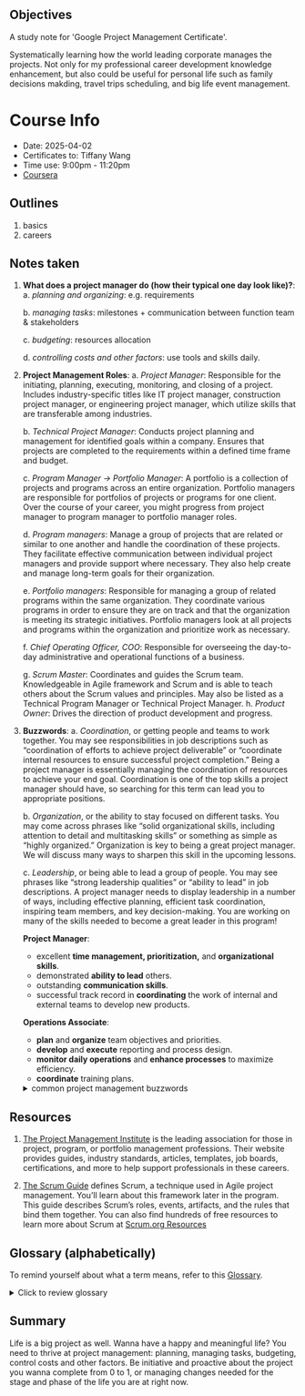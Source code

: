 ## Objectives
A study note for 'Google Project Management Certificate'.

Systematically learning how the world leading corporate manages the projects. Not only for my professional career development knowledge enhancement, but also could be useful for personal life such as family decisions makding, travel trips scheduling, and big life event management.

# Course Info
* Date: 2025-04-02
* Certificates to: Tiffany Wang
* Time use: 9:00pm - 11:20pm
* [Coursera](https://www.coursera.org/learn/project-management-foundations/supplement/qaLq3/helpful-resources-to-get-started)

## Outlines
1. basics
2. careers

## Notes taken

1. **What does a project manager do (how their typical one day look like)?**: 
    a. _planning and organizing_: e.g. requirements

    b. _managing tasks_: milestones + communication between function team & stakeholders

    c. _budgeting_: resources allocation

    d. _controlling costs and other factors_: use tools and skills daily.

2. **Project Management Roles**:
    a. _Project Manager_: Responsible for the initiating, planning, executing, monitoring, and closing of a project. Includes industry-specific titles like IT project manager, construction project manager, or engineering project manager, which utilize skills that are transferable among industries.

    b. _Technical Project Manager_: Conducts project planning and management for identified goals within a company. Ensures that projects are completed to the requirements within a defined time frame and budget.

    c. _Program Manager -> Portfolio Manager_: A portfolio is a collection of projects and programs across an entire organization. Portfolio managers are responsible for portfolios of projects or programs for one client. Over the course of your career, you might progress from project manager to program manager to portfolio manager roles.

    d. _Program managers_: Manage a group of projects that are related or similar to one another and handle the coordination of these projects. They facilitate effective communication between individual project managers and provide support where necessary. They also help create and manage long-term goals for their organization.

    e. _Portfolio managers_: Responsible for managing a group of related programs within the same organization. They coordinate various programs in order to ensure they are on track and that the organization is meeting its strategic initiatives. Portfolio managers look at all projects and programs within the organization and prioritize work as necessary. 

    f. _Chief Operating Officer, COO_: Responsible for overseeing the day-to-day administrative and operational functions of a business.

    g. _Scrum Master_: Coordinates and guides the Scrum team. Knowledgeable in Agile framework and Scrum and is able to teach others about the Scrum values and principles. May also be listed as a Technical Program Manager or Technical Project Manager.
    h. _Product Owner_: Drives the direction of product development and progress. 

3. **Buzzwords**:
    a. _Coordination_, or getting people and teams to work together. You may see responsibilities in job descriptions such as “coordination of efforts to achieve project deliverable” or “coordinate internal resources to ensure successful project completion.” Being a project manager is essentially managing the coordination of resources to achieve your end goal. Coordination is one of the top skills a project manager should have, so searching for this term can lead you to appropriate positions. 

    b. _Organization_, or the ability to stay focused on different tasks. You may come across phrases like “solid organizational skills, including attention to detail and multitasking skills” or something as simple as “highly organized.” Organization is key to being a great project manager. We will discuss many ways to sharpen this skill in the upcoming lessons.

    c. _Leadership_, or being able to lead a group of people. You may see phrases like “strong leadership qualities” or “ability to lead” in job descriptions. A project manager needs to display leadership in a number of ways, including effective planning, efficient task coordination, inspiring team members, and key decision-making. You are working on many of the skills needed to become a great leader in this program!

    __Project Manager__:
    * excellent **time management, prioritization,** and **organizational skills**.
    * demonstrated **ability to lead** others.
    * outstanding **communication skills**.
    * successful track record in **coordinating** the work of internal and external teams to develop new products.

    __Operations Associate__:
    * **plan** and **organize** team objectives and priorities.
    * **develop** and **execute** reporting and process design.
    * **monitor daily operations** and **enhance processes** to maximize efficiency.
    * **coordinate** training plans.

    <details>
    <summary>common project management buzzwords</summary>
	<li>Analytical</li>  
	<li>Assertive</li>  
	<li>Assessing outcomes</li>  
	<li>Assessing progress</li>  
	<li>Attention to detail</li>  
	<li>Conflict resolution</li>  
	<li>Collaborative</li>  
	<li>Coordination</li>  
	<li>Communication</li>  
	<li>Development</li>  
	<li>Evaluation</li>  
	<li>Executing plans</li>  
	<li>Financial analysis</li>  
	<li>Impact assessment</li>  
	<li>Leadership engagement</li>  
	<li>Managing meetings</li>  
	<li>Managing client expectations</li>  
	<li>Managing conflicts</li>  
	<li>Managing relationships with stakeholders</li>  
	<li>Managing vendors</li>  
	<li>Meeting deadlines</li>  
	<li>Monitoring</li>  
	<li>Multitasking</li>  
	<li>Planning</li>  
	<li>Prioritizing</li>  
	<li>Problem-solving</li>  
	<li>Process development</li>  
	<li>Process improvement</li>  
	<li>Project coordination</li>  
	<li>Project implementation</li>  
	<li>Project initialization</li>  
	<li>Project planning</li>  
	<li>Project reporting</li>  
	<li>Quality control</li>  
	<li>Risk assessment</li>  
	<li>Risk management</li>  
	<li>Solution development</li>  
	<li>Strategic planning</li>  
	<li>Strong interpersonal skills</li>  
	<li>Strong verbal communication</li>  
	<li>Strong written communication</li>  
    </details>


## Resources

1. [The Project Management Institute](https://www.pmi.org/)
 is the leading association for those in project, program, or portfolio management professions. Their website provides guides, industry standards, articles, templates, job boards, certifications, and more to help support professionals in these careers.

2. [The Scrum Guide](https://scrumguides.org/index.html)
 defines Scrum, a technique used in Agile project management. You’ll learn about this framework later in the program. This guide describes Scrum’s roles, events, artifacts, and the rules that bind them together. You can also find hundreds of free resources to learn more about Scrum at [Scrum.org Resources](https://www.scrum.org/resources)
 

## Glossary (alphabetically)
To remind yourself about what a term means, refer to this [Glossary](https://docs.google.com/document/d/1jtDR7d9daVgqnhBZnm17SBthdKVQ2hyPfGdl2f-v3Uk/edit?tab=t.0).
<details>
    <summary>Click to review glossary</summary>
        <li> __DMAC__: the Lean Six Signa approach: lean + six sigma, 2 combined methods used for projects that have goals to save money, improve quality, and move through processes quickly.</li>
        <li> __Change Management__: adpot users to the new system.</li>
        <li> __Delegation__: Assigning tasks to individual or resources who can **best** complete the work.</li>
        <li> __feedback mechanism__: a tool to capture input from stakeholders, such as a survey.</li>
        <li> __flow chart__: help better visualize the progress of development lifecycle。</li>
        <li> __kanban__: An Agile tool and approach to provide visual feedback about the status of the work in progress.</li>
        <li> __linear__: Previous task has to be completed before next task to begin.</li>
        <li> __Mission__: Clarifies what the **"what", "who", and "why"** of the organization.</li>
        <li> __Organizational culture__: personality (values, mission, history, and so on).</li>
        <li> __Ownership__: When ppl feel like they are empowered to take responsibilities for the successful completion of their tasks.</li>
        <li> __Planning__: Making use of productivity tools and creating processes, creating and maintaining plans, timelines, schedules, and other forms of documentation to track project completion.</li>
        <li> __Project governance__: the framework for how project decisions are made.</li>
        <li> __Project lifecycle__: 4 phases of the basic structure for a project: initiate the project, make the plan, execute and complete tasks, and close the project.</li>
        <li> __Reporting chart__: A diagram showing the relationship among ppl and groups within the org. and who each person or group reports to.</li>
        <li> __Resource availiability__: knowing how to access the ppl, equipment, and budget $$ needed for a project.</li>
        <li> __Retrospective__: A workshop or meeting with the project team to note best practices and learn how to manage a project more efficiently the next time.</li>
        <li> __Risk__: A potential event which can occur and have an impact on a project.</li>
        <li> __Stakeholders__: Ppl who are interested in and affected by the project's completion and success.</li>
        <li> __steering committees__: A group that decides on the priorities of an organization and manages the general course of its operations.</li>
        <li> __Transferable skill__: An ability that can be used in many different jobs and career paths.</li>
        <li> __Urgency__: Getting team members to understand that the project is important and to identify what actions need to be taken to move the project along.</li>
        <li> __Values__: Principles that describe how employees are expected to behave.</li>
</details>

## Summary
Life is a big project as well. Wanna have a happy and meaningful life? You need to thrive at project management: planning, managing tasks, budgeting, control costs and other factors. Be initiative and proactive about the project you wanna complete from 0 to 1, or managing changes needed for the stage and phase of the life you are at right now.
